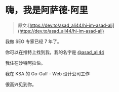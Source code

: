 # 嗨，我是阿萨德·阿里

> 原文:[https://dev.to/asad_ali44/hi-im-asad-ali](https://dev.to/asad_ali44/hi-im-asad-ali)

我做 SEO 专家已经 7 年了。

你可以在推特上找到我，我的名字是 [@asad_ali44](https://twitter.com/asad_ali44)

我住在沙特阿拉伯。

我在 KSA 的 Go-Gulf - Web 设计公司工作

很高兴见到你。